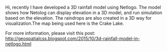 Hi, recently I have developed a 3D rainfall model using Netlogo. The model shows how Netolog can display elevation in a 3D model, and run simulation based on the elevation. The raindrops are also created in a 3D way for visualization.The map being used here is the Crake Lake. 

For more information, please visit this post:
http://geospatialcss.blogspot.com/2015/10/3d-rainfall-model-in-netlogo.html
